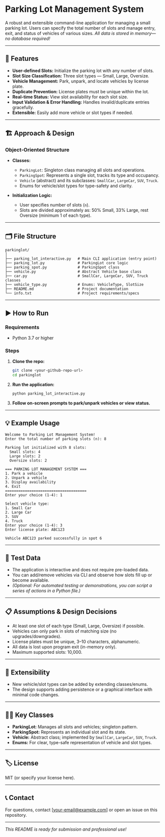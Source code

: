 # Parking Lot Management System

A robust and extensible command-line application for managing a small parking lot.
Users can specify the total number of slots and manage entry, exit, and status of vehicles of various sizes.
*All data is stored in memory—no database required!*

---

## 🚗 Features

* **User-defined Slots:** Initialize the parking lot with any number of slots.
* **Slot Size Classification:** Three slot types — Small, Large, Oversize.
* **Vehicle Management:** Park, unpark, and locate vehicles by license plate.
* **Duplicate Prevention:** License plates must be unique within the lot.
* **Real-time Status:** View slot availability for each slot size.
* **Input Validation & Error Handling:** Handles invalid/duplicate entries gracefully.
* **Extensible:** Easily add more vehicle or slot types if needed.

---

## 🏗️ Approach & Design

### Object-Oriented Structure

* **Classes:**

  * `ParkingLot`: Singleton class managing all slots and operations.
  * `ParkingSpot`: Represents a single slot, tracks its type and occupancy.
  * `Vehicle` (abstract) and its subclasses: `SmallCar`, `LargeCar`, `SUV`, `Truck`.
  * Enums for vehicle/slot types for type-safety and clarity.
* **Initialization Logic:**

  * User specifies number of slots (`n`).
  * Slots are divided approximately as: 50% Small, 33% Large, rest Oversize (minimum 1 of each type).

---

## 🗂️ File Structure

```
parkinglot/
│
├── parking_lot_interactive.py   # Main CLI application (entry point)
├── parking_lot.py               # ParkingLot core logic
├── parking_spot.py              # ParkingSpot class
├── vehicle.py                   # Abstract Vehicle base class
├── car.py                       # SmallCar, LargeCar, SUV, Truck classes
├── vehicle_type.py              # Enums: VehicleType, SlotSize
├── README.md                    # Project documentation
└── info.txt                     # Project requirements/specs
```

---

## ▶️ How to Run

### Requirements

* Python 3.7 or higher

### Steps

1. **Clone the repo:**

   ```sh
   git clone <your-github-repo-url>
   cd parkinglot
   ```

2. **Run the application:**

   ```sh
   python parking_lot_interactive.py
   ```

3. **Follow on-screen prompts to park/unpark vehicles or view status.**

---

## 💡 Example Usage

```
Welcome to Parking Lot Management System!
Enter the total number of parking slots (n): 8

Parking lot initialized with 8 slots:
  Small slots: 4
  Large slots: 2
  Oversize slots: 2

=== PARKING LOT MANAGEMENT SYSTEM ===
1. Park a vehicle
2. Unpark a vehicle
3. Display availability
4. Exit
=====================================
Enter your choice (1-4): 1

Select vehicle type:
1. Small Car
2. Large Car
3. SUV
4. Truck
Enter your choice (1-4): 3
Enter license plate: ABC123

Vehicle ABC123 parked successfully in spot 6
```

---

## 🧪 Test Data

* The application is interactive and does not require pre-loaded data.
* You can add/remove vehicles via CLI and observe how slots fill up or become available.
* *(Optional: For automated testing or demonstrations, you can script a series of actions in a Python file.)*

---

## 📋 Assumptions & Design Decisions

* At least one slot of each type (Small, Large, Oversize) if possible.
* Vehicles can only park in slots of matching size (no upgrades/downgrades).
* License plates must be unique, 3–10 characters, alphanumeric.
* All data is lost upon program exit (in-memory only).
* Maximum supported slots: 10,000.

---

## 🧩 Extensibility

* New vehicle/slot types can be added by extending classes/enums.
* The design supports adding persistence or a graphical interface with minimal code changes.

---

## 👨‍💻 Key Classes

* **ParkingLot:** Manages all slots and vehicles; singleton pattern.
* **ParkingSpot:** Represents an individual slot and its state.
* **Vehicle:** Abstract class; implemented by `SmallCar`, `LargeCar`, `SUV`, `Truck`.
* **Enums:** For clear, type-safe representation of vehicle and slot types.

---

## 🏷️ License

MIT (or specify your license here).

---

## 📞 Contact

For questions, contact \[[your-email@example.com](mailto:your-email@example.com)] or open an issue on this repository.

---

*This README is ready for submission and professional use!*
